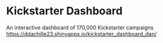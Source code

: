 # Kickstarter Dashboard
An interactive dashboard of 170,000 Kickstarter campaigns
https://ddachille23.shinyapps.io/kickstarter_dashboard_dan/
